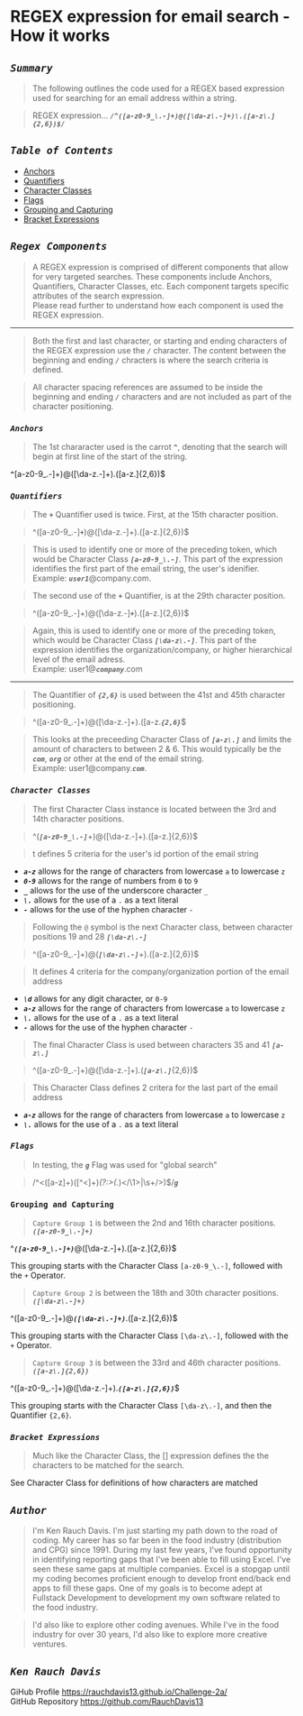 # REGEX expression for email search - How it works


## ***`Summary`***

>The following outlines the code used for a REGEX based expression used for searching for an email address within a string. 

>REGEX expression... 
***`/^([a-z0-9_\.-]+)@([\da-z\.-]+)\.([a-z\.]{2,6})$/`***

## ***`Table of Contents`***

- [Anchors](#anchors)
- [Quantifiers](#quantifiers)
- [Character Classes](#character-classes)
- [Flags](#flags)
- [Grouping and Capturing](#grouping-and-capturing)
- [Bracket Expressions](#bracket-expressions)

## ***`Regex Components`***
> A REGEX expression is comprised of different components that allow for very targeted searches.  These components include Anchors, Quantifiers, Character Classes, etc.  Each component targets specific attributes of the search expression.<br>
Please read further to understand how each component is used the REGEX expression.

________________________________________________

>Both the first and last character, or starting and ending characters of the REGEX expression use the ***`/`*** character.  The content between the beginning and ending ***`/`*** chracters is where the search criteria is defined.

>All character spacing references are assumed to be inside the beginning and ending ***`/`*** characters and are not included as part of the character positioning.



### ***`Anchors`***
>The 1st chararacter used is the carrot ***`^`***, denoting that the search will begin at first line of the start of the string.

***`^`***[a-z0-9_\.-]+)@([\da-z\.-]+)\.([a-z\.]{2,6})$



### ***`Quantifiers`***

>The ***`+`*** Quantifier used is twice.  First, at the 15th character position. 

>^([a-z0-9_\.-]***`+`***)@([\da-z\.-]+)\.([a-z\.]{2,6})$

>This is used to identify one or more of the preceding token, which would be Character Class ***`[a-z0-9_\.-]`***.  This part of the expression identifies the first part of the email string, the user's idenifier.<br>
Example: ***`user1`***@company.com.


>The second use of the ***`+`*** Quantifier, is at the 29th character position.

>^([a-z0-9_\.-]+)@([\da-z\.-]***`+`***)\.([a-z\.]{2,6})$

>Again, this is used to identify one or more of the preceding token, which would be Character Class ***`[\da-z\.-]`***.  This part of the expression identifies the organization/company, or higher hierarchical level of the email adress.<br>
Example: user1@***`company`***.com

__________________

>The Quantifier of ***`{2,6}`*** is used between the 41st and 45th character positioning.

>^([a-z0-9_\.-]+)@([\da-z\.-]+)\.([a-z\.***`{2,6}`***$

>This looks at the preceeding Character Class of ***`[a-z\.]`*** and limits the amount of characters to between 2 & 6.  This would typically be the ***`com`***, ***`org`*** or other at the end of the email string.<br>
Example: user1@company.***`com`***.


### ***`Character Classes`***
>The first Character Class instance is located between the 3rd and 14th character positions.

>^(***`[a-z0-9_\.-]`***+)@([\da-z\.-]+)\.([a-z\.]{2,6})$

>t defines 5 criteria for the user's id portion of the email string
- ***`a-z`*** allows for the range of characters from lowercase `a` to lowercase `z`
- ***`0-9`*** allows for the range of numbers from `0` to `9`
- ***`_`*** allows for the use of the underscore character `_`
- ***`\.`*** allows for the use of a `.` as a text literal
- ***`-`*** allows for the use of the hyphen character `-`


>Following the `@` symbol is the next Character class, between character positions 19 and 28  ***`[\da-z\.-]`***

>^([a-z0-9_\.-]+)@(***`[\da-z\.-]`***+)\.([a-z\.]{2,6})$

>It defines 4 criteria for the company/organization portion of the email address
- ***`\d`*** allows for any digit character, or `0-9`
- ***`a-z`*** allows for the range of characters from lowercase `a` to lowercase `z`
- ***`\.`*** allows for the use of a `.` as a text literal
- ***`-`*** allows for the use of the hyphen character `-`


>The final Character Class is used between characters 35 and 41 ***`[a-z\.]`***

>^([a-z0-9_\.-]+)@([\da-z\.-]+)\.(***`[a-z\.]`***{2,6})$


>This Character Class defines 2 critera for the last part of the email address
- ***`a-z`*** allows for the range of characters from lowercase `a` to lowercase `z`
- ***`\.`*** allows for the use of a `.` as a text literal


### ***`Flags`***
>In testing, the ***`g`*** Flag was used for "global search"

>/^<([a-z]+)([^<]+)*(?:>(.*)<\/\1>|\s+\/>)$/***`g`***



### `Grouping and Capturing`
>`Capture Group 1` is between the 2nd and 16th character positions.  ***`([a-z0-9_\.-]+)`***

^***`([a-z0-9_\.-]+)`***@([\da-z\.-]+)\.([a-z\.]{2,6})$

This grouping starts with the Character Class `[a-z0-9_\.-]`, followed with the `+` Operator.


>`Capture Group 2` is between the 18th and 30th character positions.  ***`([\da-z\.-]+)`***

^([a-z0-9_\.-]+)@***`([\da-z\.-]+)`***\.([a-z\.]{2,6})$

This grouping starts with the Character Class `[\da-z\.-]`, followed with the `+` Operator.


>`Capture Group 3` is between the 33rd and 46th character positions.  ***`([a-z\.]{2,6})`***

^([a-z0-9_\.-]+)@([\da-z\.-]+)\.***`([a-z\.]{2,6})`***$

This grouping starts with the Character Class `[\da-z\.-]`, and then the Quantifier `{2,6}`.



### ***`Bracket Expressions`***

>Much like the Character Class, the [] expression defines the the characters to be matched for the search.

See Character Class for definitions of how characters are matched


## ***`Author`***

>I'm Ken Rauch Davis.  I'm just starting my path down to the road of coding.  My career has so far been in the food industry (distribution and CPG) since 1991.  During my last few years, I've found opportunity in identifying reporting gaps that I've been able to fill using Excel.  I've seen these same gaps at multiple companies.  Excel is a stopgap until my coding becomes proficient enough to develop front end/back end apps to fill these gaps.  One of my goals is to become adept at Fullstack Development to development my own software related to the food industry.

>I'd also like to explore other coding avenues.  While I've in the food industry for over 30 years, I'd also like to explore more creative ventures.

## ***`Ken Rauch Davis `***
GiHub Profile https://rauchdavis13.github.io/Challenge-2a/<br>
GitHub Repository https://github.com/RauchDavis13